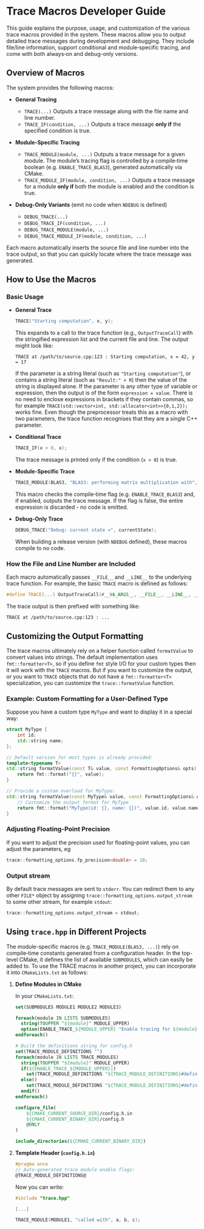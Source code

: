 # Trace Macros Developer Guide

This guide explains the purpose, usage, and customization of the various trace macros provided in the system. These macros allow you to output detailed trace messages during development and debugging. They include file/line information, support conditional and module‐specific tracing, and come with both always‐on and debug-only versions.

## Overview of Macros

The system provides the following macros:

- **General Tracing**
  - `TRACE(...)`
    Outputs a trace message along with the file name and line number.
  - `TRACE_IF(condition, ...)`
    Outputs a trace message **only if** the specified condition is true.

- **Module-Specific Tracing**
  - `TRACE_MODULE(module, ...)`
    Outputs a trace message for a given module. The module’s tracing flag is controlled by a compile‑time boolean (e.g. `ENABLE_TRACE_BLAS3`), generated automatically via CMake.
  - `TRACE_MODULE_IF(module, condition, ...)`
    Outputs a trace message for a module **only if** both the module is enabled and the condition is true.

- **Debug-Only Variants** (emit no code when `NDEBUG` is defined)
  - `DEBUG_TRACE(...)`
  - `DEBUG_TRACE_IF(condition, ...)`
  - `DEBUG_TRACE_MODULE(module, ...)`
  - `DEBUG_TRACE_MODULE_IF(module, condition, ...)`

Each macro automatically inserts the source file and line number into the trace output, so that you can quickly locate where the trace message was generated.

## How to Use the Macros

### Basic Usage

- **General Trace**

  ```cpp
  TRACE("Starting computation", x, y);
  ```

  This expands to a call to the trace function (e.g., `OutputTraceCall`) with the stringified expression list and the current file and line. The output might look like:

  ```
  TRACE at /path/to/source.cpp:123 : Starting computation, x = 42, y = 17
  ```

  If the parameter is a string literal (such as `"Starting computation"`), or contains a string literal (such as `"Result:" + R`) then the value of the string is displayed alone.  If the parameter is any other type of variable or expression, then the output is of the form `expression = value`.  There is no need to enclose expressions in brackets if they contain commas, so for example `TRACE(std::vector<int, std::allocator<int>>{0,1,2});` works fine. Even though the preprocessor treats this as a macro with two parameters, the trace function recognises that they are a single C++ parameter.

- **Conditional Trace**

  ```cpp
  TRACE_IF(x > 0, x);
  ```

  The trace message is printed only if the condition (`x > 0`) is true.

- **Module-Specific Trace**

  ```cpp
  TRACE_MODULE(BLAS3, "BLAS3: performing matrix multiplication with", A, B, C);
  ```

  This macro checks the compile‑time flag (e.g. `ENABLE_TRACE_BLAS3`) and, if enabled, outputs the trace message. If the flag is false, the entire expression is discarded - no code is emitted.

- **Debug-Only Trace**

  ```cpp
  DEBUG_TRACE("Debug: current state =", currentState);
  ```

  When building a release version (with `NDEBUG` defined), these macros compile to no code.

### How the File and Line Number are Included

Each macro automatically passes `__FILE__` and `__LINE__` to the underlying trace function. For example, the basic `TRACE` macro is defined as follows:

```cpp
#define TRACE(...) OutputTraceCall(#__VA_ARGS__, __FILE__, __LINE__, __VA_ARGS__)
```

The trace output is then prefixed with something like:

```
TRACE at /path/to/source.cpp:123 : ...
```

## Customizing the Output Formatting

The trace macros ultimately rely on a helper function called `formatValue` to convert values into strings. The default implementation uses `fmt::formatter<T>`, so if you define `fmt` style I/O for your custom types then it will work with the `TRACE` macros. But if you want to customize the output, or you want to `TRACE` objects that do not have a `fmt::formatter<T>` specialization, you can customize the `trace::formatValue` function.

### Example: Custom Formatting for a User-Defined Type

Suppose you have a custom type `MyType` and want to display it in a special way:

```cpp
struct MyType {
    int id;
    std::string name;
};

// Default version for most types is already provided:
template<typename T>
std::string formatValue(const T& value, const FormattingOptions& opts) {
    return fmt::format("{}", value);
}

// Provide a custom overload for MyType:
std::string formatValue(const MyType& value, const FormattingOptions& opts) {
    // Customize the output format for MyType
    return fmt::format("MyType(id: {}, name: {})", value.id, value.name);
}
```

### Adjusting Floating-Point Precision

If you want to adjust the precision used for floating-point values, you can adjust the parameters, eg
```cpp
trace::formatting_options.fp_precision<double> = 10;
```

### Output stream

By default trace messages are sent to `stderr`.  You can redirect them to any other `FILE*` object by assigning `trace::formatting_options.output_stream` to some other stream, for example `stdout`:
```cpp
trace::formatting_options.output_stream = stdout;
```

## Using `trace.hpp` in Different Projects

The module-specific macros (e.g. `TRACE_MODULE(BLAS3, ...)`) rely on compile‑time constants generated from a configuration header. In the top-level CMake, it defines the list of available `SUBMODULES`, which can easily be added to. To use the TRACE macros in another project, you can incorporate it into `CMakeLists.txt` as follows:

1. **Define Modules in CMake**

   In your `CMakeLists.txt`:

   ```cmake
   set(SUBMODULES MODULE1 MODULE2 MODULE3)

   foreach(module IN LISTS SUBMODULES)
     string(TOUPPER "${module}" MODULE_UPPER)
     option(ENABLE_TRACE_${MODULE_UPPER} "Enable tracing for ${module}" OFF)  # or default to ON if you prefer
   endforeach()

   # Build the definitions string for config.h
   set(TRACE_MODULE_DEFINITIONS "")
   foreach(module IN LISTS TRACE_MODULES)
     string(TOUPPER "${module}" MODULE_UPPER)
     if(${ENABLE_TRACE_${MODULE_UPPER}})
       set(TRACE_MODULE_DEFINITIONS "${TRACE_MODULE_DEFINITIONS}#define ENABLE_TRACE_${MODULE_UPPER} 1\n")
     else()
       set(TRACE_MODULE_DEFINITIONS "${TRACE_MODULE_DEFINITIONS}#define ENABLE_TRACE_${MODULE_UPPER} 0\n")
     endif()
   endforeach()

   configure_file(
       ${CMAKE_CURRENT_SOURCE_DIR}/config.h.in
       ${CMAKE_CURRENT_BINARY_DIR}/config.h
       @ONLY
   )

   include_directories(${CMAKE_CURRENT_BINARY_DIR})
   ```

2. **Template Header (`config.h.in`)**

   ```c
   #pragma once
   // Auto-generated trace module enable flags:
   @TRACE_MODULE_DEFINITIONS@
   ```

   Now you can write:

   ```cpp
   #include "trace.hpp"

   [...]

   TRACE_MODULE(MODULE1, "called with", a, b, c);
   ```
